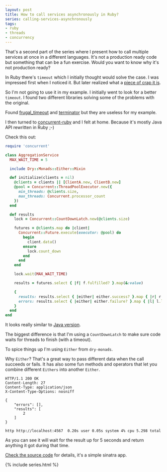 ```yaml
---
layout: post
title: How to call services asynchronously in Ruby?
series: calling-services-asynchronously
tags:
- ruby
- threads
- concurrency
---
```

That's a second part of the series where I present how to call multiple services at once in a different languages. It's not a production ready code but something that can be a fun exercise. Would you want to know why it's not production ready?

In Ruby there's `timeout` which I initially thought would solve the case. I was impressed first when I noticed it. But later realized what a [piece of crap it is](http://jvns.ca/blog/2015/11/27/why-rubys-timeout-is-dangerous-and-thread-dot-raise-is-terrifying/).

So I'm not going to use it in my example. I initially went to look for a better `timeout`. I found two different libraries solving some of the problems with the original.

Found [frugal_timeout](https://github.com/ledestin/frugal_timeout) and [terminator](https://github.com/mikel/terminator) but they are useless for my example.

I then turned to [concurrent-ruby](https://github.com/ruby-concurrency/concurrent-ruby) and I felt at home. Because it's mostly Java API rewritten in Ruby ;-)

Check this out:

```ruby
require 'concurrent'

class AggregationService
  MAX_WAIT_TIME = 5

  include Dry::Monads::Either::Mixin

  def initialize(clients = nil)
    @clients = clients || [ClientA.new, ClientB.new]
    @pool = Concurrent::ThreadPoolExecutor.new({
      min_threads: @clients.size,
      max_threads: Concurrent.processor_count
    })
  end

  def results
    lock = Concurrent::CountDownLatch.new(@clients.size)

    futures = @clients.map do |client|
      Concurrent::Future.execute(executor: @pool) do
        begin
          client.data()
        ensure
          lock.count_down
        end
      end
    end

    lock.wait(MAX_WAIT_TIME)

    results = futures.select { |f| f.fulfilled? }.map(&:value)

    {
      results: results.select { |either| either.success? }.map { |r| r.right },
      errors: results.select { |either| either.failure? }.map { |l| l.left }
    }
  end
end
```

It looks really similar to [Java version](/2016/08/13/calling-serviceses-asynchronously-in-java/).

The biggest difference is that I'm using a `CountDownLatch` to make sure code waits for threads to finish (with a timeout). 

To spice things up I'm using `Either` from `dry-monads`.

Why `Either`? That's a great way to pass different data when the call succeeds or fails. It has also some fun methods and operators that let you combine different `Eithers` into another `Either`. 


```
HTTP/1.1 200 OK
Content-Length: 27
Content-Type: application/json
X-Content-Type-Options: nosniff

{
    "errors": [], 
    "results": [
        2
    ]
}

http http://localhost:4567  0.20s user 0.05s system 4% cpu 5.298 total
```

As you can see it will wait for the result up for 5 seconds and return anything it got during that time.

[Check the source code](https://github.com/pawelniewie/calling-services-asynchronously/tree/master/ruby) for details, it's a simple sinatra app.

{% include series.html %}